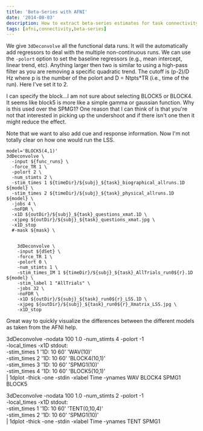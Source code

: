 ```yaml
---
title: 'Beta-Series with AFNI'
date: '2014-08-03'
description: How to extract beta-series estimates for task connectivity
tags: [afni,connectivity,beta-series]
---
```


We give `3dDeconvolve` all the functional data runs. It will the automatically add regressors to deal with the multiple non-continuous runs. We can use the `-polort` option to set the baseline regressors (e.g., mean intercept, linear trend, etc). Anything larger then two is similar to using a high-pass filter as you are removing a specific quadratic trend. The cutoff is (p-2)/D Hz where p is the number of the polort and D = Ntpts*TR (i.e., time of the run). Here I've set it to 2.

I can specify the block...I am not sure about selecting BLOCK5 or BLOCK4. It seems like block5 is more like a simple gamma or gaussian function. Why is this used over the SPMG1? One reason that I can think of is that you're not that interested in picking up the undershoot and if there isn't one then it might reduce the effect.

Note that we want to also add cue and response information. Now I'm not totally clear on how one would run the LSS.

    model='BLOCK5(4,1)'
    3dDeconvolve \
      -input ${func_runs} \
      -force_TR 1 \
      -polort 2 \
      -num_stimts 2 \
      -stim_times 1 ${timeDir}/${subj}_${task}_biographical_allruns.1D ${model} \
      -stim_times 2 ${timeDir}/${subj}_${task}_physical_allruns.1D ${model} \
      -jobs 4 \
      -noFDR \
      -x1D ${outDir}/${subj}_${task}_questions_xmat.1D \
      -xjpeg ${outDir}/${subj}_${task}_questions_xmat.jpg \
      -x1D_stop
      #-mask ${mask} \ 
      

		3dDeconvolve \
		-input ${dSet} \
		-force_TR 1 \
		-polort 0 \
		-num_stimts 1 \
		-stim_times_IM 1 ${timeDir}/${subj}_${task}_AllTrials_run0${r}.1D ${model} \
		-stim_label 1 "AllTrials" \
		-jobs 32 \
		-noFDR \
		-x1D ${outDir}/${subj}_${task}_run0${r}_LSS.1D \
		-xjpeg ${outDir}/${subj}_${task}_run0${r}_Xmatrix_LSS.jpg \
		-x1D_stop

Great way to quickly visualize the differences between the different models as taken from the AFNI help.    

3dDeconvolve -nodata 100 1.0 -num_stimts 4 -polort -1   \
             -local_times -x1D stdout:                  \
             -stim_times 1 '1D: 10 60' 'WAV(10)'        \
             -stim_times 2 '1D: 10 60' 'BLOCK4(10,1)'   \
             -stim_times 3 '1D: 10 60' 'SPMG1(10)'      \
             -stim_times 4 '1D: 10 60' 'BLOCK5(10,1)'   \
             | 1dplot -thick -one -stdin -xlabel Time -ynames WAV BLOCK4 SPMG1 BLOCK5
    
3dDeconvolve -nodata 100 1.0 -num_stimts 2 -polort -1   \
             -local_times -x1D stdout:                  \
             -stim_times 1 '1D: 10 60' 'TENT(0,10,4)'   \
             -stim_times 2 '1D: 10 60' 'SPMG1(10)'      \
             | 1dplot -thick -one -stdin -xlabel Time -ynames TENT SPMG1




